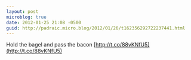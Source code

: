 ```yaml
---
layout: post
microblog: true
date: 2012-01-25 21:08 -0500
guid: http://padraic.micro.blog/2012/01/26/t162356292722237441.html
---
```

Hold the bagel and pass the bacon [http://t.co/88vKNfU5](http://t.co/88vKNfU5)
